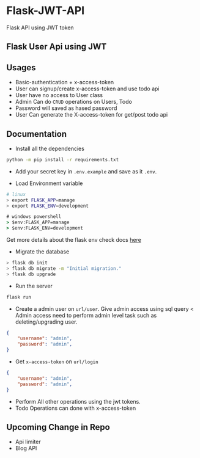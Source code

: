 # Flask-JWT-API

Flask API using JWT token

## Flask User Api using JWT

## Usages

- Basic-authentication + x-access-token
- User can signup/create x-access-token and use todo api
- User have no access to User class
- Admin Can do `CRUD` operations on Users, Todo
- Password will saved as hased password
- User Can generate the X-access-token for get/post todo api

## Documentation

- Install all the dependencies

```bash
python -m pip install -r requirements.txt
```

- Add your secret key in `.env.example` and save as it `.env`.

- Load Environment variable

```bash
# linux
> export FLASK_APP=manage
> export FLASK_ENV=development
```

```cmd
# windows powershell
> $env:FLASK_APP=manage
> $env:FLASK_ENV=development
```

Get more details about the flask env check docs [here](https://flask.palletsprojects.com/en/1.1.x/cli/)

- Migrate the database
  
```bash
> flask db init
> flask db migrate -m "Initial migration."
> flask db upgrade
```

- Run the server

```bash
flask run
```

- Create a admin user on `url/user`. Give admin access using sql query
    <  Admin access need to perform admin level task such as deleting/upgrading user.

```json
{
    "username": "admin",
    "password": "admin",
}
```

- Get `x-access-token` on `url/login`

```json
{
    "username": "admin",
    "password": "admin",
}
```

- Perform All other operations using the jwt tokens.
- Todo Operations can done with x-access-token

## Upcoming Change in Repo

- Api limiter
- Blog API